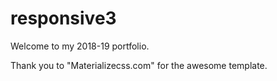 # responsive3

Welcome to my 2018-19 portfolio.

Thank you to "Materializecss.com" for the awesome template.